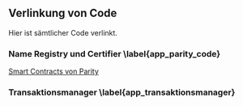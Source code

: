 
## Verlinkung von Code

Hier ist sämtlicher Code verlinkt. 

###  Name Registry und Certifier \label{app_parity_code}

[Smart Contracts von Parity](https://github.com/parity-contracts/name-registry/tree/master/contracts)

### Transaktionsmanager \label{app_transaktionsmanager}




